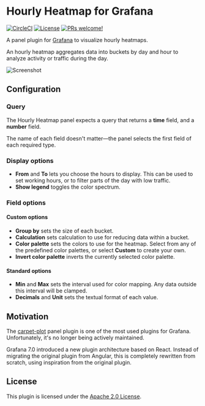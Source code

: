 # Hourly Heatmap for Grafana

[![CircleCI](https://circleci.com/gh/marcusolsson/grafana-hourly-heatmap-panel.svg?style=svg)](https://circleci.com/gh/marcusolsson/grafana-hourly-heatmap-panel)
[![License](https://img.shields.io/github/license/marcusolsson/grafana-hourly-heatmap-panel)](LICENSE)
[![PRs welcome!](https://img.shields.io/badge/PRs-welcome-brightgreen.svg)](#contribute)

A panel plugin for [Grafana](https://grafana.com) to visualize hourly heatmaps.

An hourly heatmap aggregates data into buckets by day and hour to analyze activity or traffic during the day.

![Screenshot](https://raw.githubusercontent.com/marcusolsson/grafana-hourly-heatmap-panel/master/docs/screenshot.png)

## Configuration

### Query

The Hourly Heatmap panel expects a query that returns a **time** field, and a **number** field.

The name of each field doesn't matter—the panel selects the first field of each required type.

### Display options

- **From** and **To** lets you choose the hours to display. This can be used to set working hours, or to filter parts of the day with low traffic.
- **Show legend** toggles the color spectrum.

### Field options

#### Custom options

- **Group by** sets the size of each bucket.
- **Calculation** sets calculation to use for reducing data within a bucket.
- **Color palette** sets the colors to use for the heatmap. Select from any of the predefined color palettes, or select **Custom** to create your own.
- **Invert color palette** inverts the currently selected color palette.

#### Standard options

- **Min** and **Max** sets the interval used for color mapping. Any data outside this interval will be clamped.
- **Decimals** and **Unit** sets the textual format of each value.

## Motivation

The [carpet-plot](https://github.com/petrslavotinek/grafana-carpetplot) panel plugin is one of the most used plugins for Grafana. Unfortunately, it's no longer being actively maintained.

Grafana 7.0 introduced a new plugin architecture based on React. Instead of migrating the original plugin from Angular, this is completely rewritten from scratch, using inspiration from the original plugin.

## License

This plugin is licensed under the [Apache 2.0 License](LICENSE).
